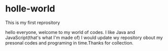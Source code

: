 # holle-world
This is my first reprository

hello everyone, welcome to my world of codes. I like Java and JavaScript(that's what I'm made of)
I would update wy repository obout my presonal codes and programing in time.Thanks for collection.
